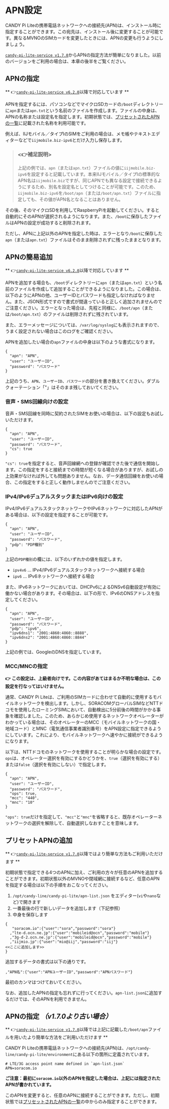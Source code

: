 <!-- toc -->

# APN設定

CANDY Pi Liteの携帯電話ネットワークへの接続先(APN)は、インストール時に指定することができます。この宛先は、インストール後に変更することが可能です。異なるMVNOのSIMカードを変更したときには、APNの変更も行うようにしましょう。

[`candy-pi-lite-service v1.7.0`](https://forums.candy-line.io/t/v1-7-0/63)からAPNの指定方法が簡単になりました。以前のバージョンをご利用の場合は、本章の後半をご覧ください。

## APNの指定

** 👉[`candy-pi-lite-service v6.2.0`](https://forums.candy-line.io/t/candy-pi-lite-v6-2-0/238)以降で対応しています **

APNを指定するには、パソコンなどでマイクロSDカードの`/boot`ディレクトリーに`apn`または`apn.txt`という名前のファイルを作成します。ファイルの中身は、APNの名称または設定名を指定します。初期状態では、[プリセットされたAPNの一覧](apn-list.md)に記載された名称を利用可能です。


例えば、IIJモバイル／タイプIのSIMをご利用の場合は、メモ帳やテキストエディターなどで`iijmobile.biz-ipv6`とだけ入力し保存します。

> ### <👉補足説明>
>
> 上記の例では、`apn`（または`apn.txt`）ファイルの値に`iijmobile.biz-ipv6`を設定すると記載しています。本来IIJモバイル／タイプIの標準的なAPN名は`iijmobile.biz`ですが、同じAPNでも異なる設定で接続できるようにするため、別名を設定名としてつけることが可能です。このため、`iijmobile.biz-ipv6`を`/boot/apn`（または`/boot/apn.txt`）ファイルに指定しても、その値がAPN名となることはありません。

その後、そのマイクロSDを利用してRaspberryPiを起動してください。すると自動的にそのAPNが選択されるようになります。また、`/boot`に保存したファイルはAPNの設定が成功すると削除されます。

ただし、APNに上記以外のAPNを指定した時は、エラーとなり`/boot`に保存した`apn`（または`apn.txt`）ファイルはそのまま削除されずに残ったままとなります。

## APNの簡易追加

** 👉[`candy-pi-lite-service v6.2.0`](https://forums.candy-line.io/t/candy-pi-lite-v6-2-0/238)以降で対応しています **

APNを追加する場合も、`/boot`ディレクトリーに`apn`（または`apn.txt`）という名前のファイルを作成して追加することができるようになりました。この場合は、以下のようにAPNの他、ユーザーIDとパスワードも指定しなければなりません。また、JSON形式ですので書式が間違っていると正しく追加されませんのでご注意ください。エラーとなった場合は、先程と同様に、`/boot/apn`（または`/boot/apn.txt`）のファイルは削除されずに残されています。

また、エラーメッセージについては、`/var/log/syslog`にも表示されますので、うまく設定されない場合はこのログをご確認ください。

APNを追加したい場合の`apn`ファイルの中身は以下のような書式になります。
```
{
  "apn": "APN",
  "user": "ユーザーID",
  "password": "パスワード"
}
```

上記のうち、`APN`、`ユーザーID`、`パスワード`の部分を書き換えてください。ダブルクォーテーション「"」はそのまま残しておいてください。

### 音声・SMS回線向けの設定

音声・SMS回線を同時に契約されたSIMをお使いの場合は、以下の設定もお試しいただけます。

```
{
  "apn": "APN",
  "user": "ユーザーID",
  "password": "パスワード",
  "cs": true
}
```

`"cs": true`を指定すると、音声回線網への登録が確認できた後で通信を開始します。この指定をすると接続までの時間が短くなる場合がありますが、お試しの上効果がなければ外しても問題ありません。なお、データ通信回線をお使いの場合、この指定をすると正しく動作しませんのでご注意ください。

### IPv4/IPv6デュアルスタックまたはIPv6向けの設定

IPv4/IPv6デュアルスタックネットワークやIPv6ネットワークに対応したAPNがある場合は、以下の設定を指定することが可能です。

```
{
  "apn": "APN",
  "user": "ユーザーID",
  "password": "パスワード",
  "pdp": "PDP種別"
}
```

上記の`PDP種別`の欄には、以下のいずれかの値を指定します。

- `ipv4v6` ... IPv4/IPv6デュアルスタックネットワークへ接続する場合
- `ipv6` ... IPv6ネットワークへ接続する場合

また、IPv6ネットワークにおいては、DHCPv6によるDNSv6自動設定が有効に働かない場合があります。その場合は、以下の形で、IPv6のDNSアドレスを指定してください。

```
{
  "apn": "APN",
  "user": "ユーザーID",
  "password": "パスワード",
  "pdp": "ipv6",
  "ipv6dns1": "2001:4860:4860::8888",
  "ipv6dns2": "2001:4860:4860::8844"
}
```

上記の例では、GoogleのDNSを指定しています。

### MCC/MNCの指定

**👉 この設定は、上級者向けです。この内容があてはまるか不明な場合は、この設定を行なってはいけません。**

通常、CANDY Pi Liteは、ご利用のSIMカードに合わせて自動的に使用するモバイルネットワークを検出します。しかし、SORACOMグローバルSIMなどNTTドコモを使用したローミングSIMにおいて、自動検出に5分前後の時間がかかる事象を確認しました。このため、あらかじめ使用するネットワークオペレーターがわかっている場合は、そのオペレーターのMCC（モバイルネットワークの国・地域コード）とMNC（電気通信事業者識別番号）をAPN設定に指定できるようにしています。これにより、モバイルネットワークへ速やかに接続ができるようになります。

以下は、NTTドコモのネットワークを使用することが明らかな場合の設定です。`ops`は、オペレーター選択を有効にするかどうかを、`true`（選択を有効にする）または`false`（選択を有効にしない）で指定します。

```
{
  "apn": "APN",
  "user": "ユーザーID",
  "password": "パスワード",
  "ops": true,
  "mcc": "440",
  "mnc": "10"
}
```

`"ops": true`だけを指定して、`"mcc"`と`"mnc"`を省略すると、既存オペレーターネットワークの選択を解除して、自動選択しなおすことを意味します。

## プリセットAPNの追加

** 👉[`candy-pi-lite-service v1.7.0`](https://forums.candy-line.io/t/v1-7-0/63)以降ではより簡単な方法もご利用いただけます **

初期状態で指定できる4つのAPNに加え、ご利用の方々が任意のAPNを追加することができます。初期状態以外のMVNOや閉域網に接続するなど、任意のAPNを指定する場合は以下の手順をおこなってください。

1. `/opt/candy-line/candy-pi-lite/apn-list.json` をエディター(`vi`や`nano`など)で開きます
1. 一番最後の行で新しいデータを追加します（下記参照）
1. 中身を保存します

```
{
   "soracom.io":{"user":"sora","password":"sora"}
  ,"lte-d.ocn.ne.jp":{"user":"mobileid@ocn","password":"mobile"}
  ,"3g-d-2.ocn.ne.jp":{"user":"mobileid@ocn","password":"mobile"}
  ,"iijmio.jp":{"user":"mio@iij","password":"iij"}
<<ここに追加します>>
}
```
追加するデータの書式は以下の通りです。

```
,"APN名":{"user":"APNユーザーID","password":"APNパスワード"}
```
最初のカンマはつけておいてください。

なお、追加したAPNの指定も忘れずに行ってください。`apn-list.json`に追加するだけでは、そのAPNを利用できません。

## APNの指定 *（v1.7.0より古い場合）*

** 👉[`candy-pi-lite-service v1.7.0`](https://forums.candy-line.io/t/v1-7-0/63)以降では上記に記載した`/boot/apn`ファイルを用いたより簡単な方法をご利用いただけます **

CANDY Pi Liteの携帯電話ネットワークへの接続先(APN)は、`/opt/candy-line/candy-pi-lite/environment`にある以下の箇所に定義されています。

```
# LTE/3G access point name defined in `apn-list.json`
APN=soracom.io
```

**ご注意：最初に`soracom.io`以外のAPNを指定した場合は、上記には指定されたAPNが書かれています。**

このAPNを変更すると、任意のAPNに接続することができます。ただし、初期状態では[プリセットされたAPNの一覧](apn-list.md)の中からのみ指定することができます。
